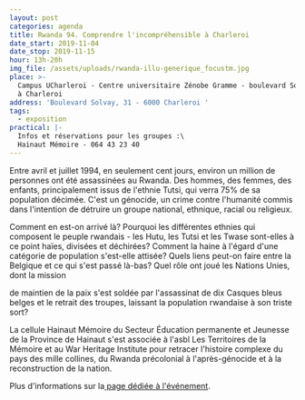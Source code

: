 ```yaml
---
layout: post
categories: agenda
title: Rwanda 94. Comprendre l'incompréhensible à Charleroi
date_start: 2019-11-04
date_stop: 2019-11-15
hour: 13h-20h
img_file: /assets/uploads/rwanda-illu-generique_focustm.jpg
place: >-
  Campus UCharleroi - Centre universitaire Zénobe Gramme - boulevard Solvay, 31
  à Charleroi 
address: 'Boulevard Solvay, 31 - 6000 Charleroi '
tags:
  - exposition
practical: |-
  Infos et réservations pour les groupes :\
  Hainaut Mémoire - 064 43 23 40
---
```

Entre avril et juillet 1994, en seulement cent jours, environ un million de personnes ont été assassinées au Rwanda. Des hommes, des femmes, des enfants, principalement issus de l'ethnie Tutsi, qui verra 75% de sa population décimée. C'est un génocide, un crime contre l'humanité commis dans l'intention de détruire un groupe national, ethnique, racial ou religieux.

Comment en est-on arrivé là? Pourquoi les différentes ethnies qui composent le peuple rwandais - les Hutu, les Tutsi et les Twase sont-elles à ce point haïes, divisées et déchirées? Comment la haine à l'égard d'une catégorie de population s'est-elle attisée? Quels liens peut-on faire entre la Belgique et ce qui s'est passé là-bas? Quel rôle ont joué les Nations Unies, dont la mission

de maintien de la paix s'est soldée par l'assassinat de dix Casques bleus belges et le retrait des troupes, laissant la population rwandaise à son triste sort?

La cellule Hainaut Mémoire du Secteur Éducation permanente et Jeunesse de la Province de Hainaut s'est associée à l'asbl Les Territoires de la Mémoire et au War Heritage Institute pour retracer l'histoire complexe du pays des mille collines, du Rwanda précolonial à l'après-génocide et à la reconstruction de la nation.

Plus d'informations sur la[ page dédiée à l'événement](https://www.facebook.com/events/723788741419190/).
